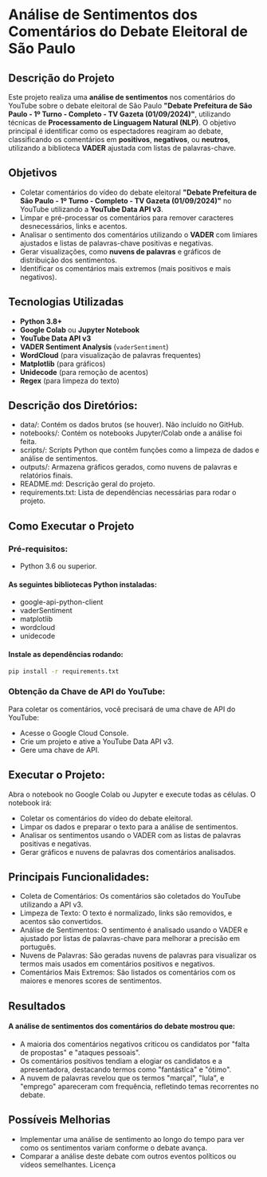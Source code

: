 # Análise de Sentimentos dos Comentários do Debate Eleitoral de São Paulo

## Descrição do Projeto
Este projeto realiza uma **análise de sentimentos** nos comentários do YouTube sobre o debate eleitoral de São Paulo **"Debate Prefeitura de São Paulo - 1º Turno - Completo - TV Gazeta (01/09/2024)"**, utilizando técnicas de **Processamento de Linguagem Natural (NLP)**. O objetivo principal é identificar como os espectadores reagiram ao debate, classificando os comentários em **positivos**, **negativos**, ou **neutros**, utilizando a biblioteca **VADER** ajustada com listas de palavras-chave.

## Objetivos
- Coletar comentários do vídeo do debate eleitoral **"Debate Prefeitura de São Paulo - 1º Turno - Completo - TV Gazeta (01/09/2024)"** no YouTube utilizando a **YouTube Data API v3**.
- Limpar e pré-processar os comentários para remover caracteres desnecessários, links e acentos.
- Analisar o sentimento dos comentários utilizando o **VADER** com limiares ajustados e listas de palavras-chave positivas e negativas.
- Gerar visualizações, como **nuvens de palavras** e gráficos de distribuição dos sentimentos.
- Identificar os comentários mais extremos (mais positivos e mais negativos).

## Tecnologias Utilizadas
- **Python 3.8+**
- **Google Colab** ou **Jupyter Notebook**
- **YouTube Data API v3**
- **VADER Sentiment Analysis** (`vaderSentiment`)
- **WordCloud** (para visualização de palavras frequentes)
- **Matplotlib** (para gráficos)
- **Unidecode** (para remoção de acentos)
- **Regex** (para limpeza do texto)

## Descrição dos Diretórios:
* data/: Contém os dados brutos (se houver). Não incluído no GitHub.
* notebooks/: Contém os notebooks Jupyter/Colab onde a análise foi feita.
* scripts/: Scripts Python que contêm funções como a limpeza de dados e análise de sentimentos.
* outputs/: Armazena gráficos gerados, como nuvens de palavras e relatórios finais.
* README.md: Descrição geral do projeto.
* requirements.txt: Lista de dependências necessárias para rodar o projeto.

  
## Como Executar o Projeto
### Pré-requisitos:
* Python 3.6 ou superior.
#### As seguintes bibliotecas Python instaladas:
* google-api-python-client
* vaderSentiment
* matplotlib
* wordcloud
* unidecode

#### Instale as dependências rodando:

```bash
pip install -r requirements.txt
```

### Obtenção da Chave de API do YouTube:
Para coletar os comentários, você precisará de uma chave de API do YouTube:
- Acesse o Google Cloud Console.
- Crie um projeto e ative a YouTube Data API v3.
- Gere uma chave de API.

## Executar o Projeto:
Abra o notebook no Google Colab ou Jupyter e execute todas as células. O notebook irá:
- Coletar os comentários do vídeo do debate eleitoral.
- Limpar os dados e preparar o texto para a análise de sentimentos.
- Analisar os sentimentos usando o VADER com as listas de palavras positivas e negativas.
- Gerar gráficos e nuvens de palavras dos comentários analisados.

## Principais Funcionalidades:
- Coleta de Comentários: Os comentários são coletados do YouTube utilizando a API v3.
- Limpeza de Texto: O texto é normalizado, links são removidos, e acentos são convertidos.
- Análise de Sentimentos: O sentimento é analisado usando o VADER e ajustado por listas de palavras-chave para melhorar a precisão em português.
- Nuvens de Palavras: São geradas nuvens de palavras para visualizar os termos mais usados em comentários positivos e negativos.
- Comentários Mais Extremos: São listados os comentários com os maiores e menores scores de sentimentos.

## Resultados
#### A análise de sentimentos dos comentários do debate mostrou que:
- A maioria dos comentários negativos criticou os candidatos por "falta de propostas" e "ataques pessoais".
- Os comentários positivos tendiam a elogiar os candidatos e a apresentadora, destacando termos como "fantástica" e "ótimo".
- A nuvem de palavras revelou que os termos "marçal", "lula", e "emprego" apareceram com frequência, refletindo temas recorrentes no debate.

## Possíveis Melhorias
- Implementar uma análise de sentimento ao longo do tempo para ver como os sentimentos variam conforme o debate avança.
- Comparar a análise deste debate com outros eventos políticos ou vídeos semelhantes.
Licença
  
